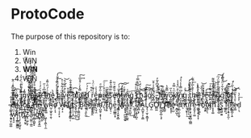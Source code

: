 
# ProtoCode

The purpose of this repository is to:
  1. Win
  2. WIN
  3. __WIN__
  4. W̍̾ͪ̓̉͐ͦͣͫ҉̨̜̥͖͉̺͔̯͠I̴̸͖̥̗̪͎͓̙̭̗̣͙͖ͮ̄ͯ̐̇ͪ̌̐͜N̡̦͓̣̬͈̠͉̜͉̻̲̥͙̭̬͊̆̾ͯ́̾́̕






T̴͕̩̿́̎̍ͥ̂͂o̷̴̘ͮͯ ̪̙͋ͯ̉̾͜i̡̞̳̥̽͗̎ͦ̃ͪͣ͋̇n̩̱͙̰̙͌̓v̖̺͔͖̪̻͉͖ͥ̒̉ͥ̓͒͊͜o̶̿҉̭͇͈k̪̹̮̝̀̏͢e̛̟͚͇͊̔ͮ̓ͭ̍ ̶̥̝͓̼͎̄̐͆̉͑̋tͫ̃҉̣hͮ̍́̋͑͌̍҉͉̱͕̹e̟̱͖̓̀ ͍̣̜̝͕̇̾̉̇̓͗̄͗̕͠hͯͭ̑̈́͒̓͋̓͏̛͓͕̩̞̪̭͎͡ȉ̱̭͍̘̣͙ͫͮ̐ͮͭ̊͜v̯͔̣̭̙̻̠͒ͤ͐̅́̈́̑͘͝ḛ̜̬̘̜̪̬͂-̧̛̯̦͚͔͚̏̏͂̂͐̑͒͋͘m͑ͤͪͧ҉̢͕͖͕̰͉ͅi̱̼̣̘̿̽̒ͨ͒̌̅ͤ͢͠ņ̋̕҉̳̫̲̰d̛̹̙̪̹̟̙̼͔ͬ̓́ͨ͞ ͔̱͚͖ͥ̽͒r̒͑ͧͭ̈́͑͏̰̹ē̞͇̗̉̔͑p̥̘̗̤̜͗̋̓̋ͩ͟r͚̜̪ͧͧ͒̇ͭͧ͞ę̼̻̦͍̪͙͌̓ͫ͟s̜͉̥̞̃͗͂̿̔͊̊e̷̛̩͑͋̏͊ͮ̏ṅ̸̮̞̬̼̫̫͎̘͈ͣ͘t̼͔͙͇̬̺͂̾ͨ́͠͠i̸̺̲̜̽͊ͤn̵͉̥̍͘͞g̢̪̪͓ͯ͞ ̱͕͔͉̹̘̽̑ͦͦͤͥ̕̕͜c̿̂͗͑̋̉̿ͯ͞҉̭̤͚͍̼͢ȟ̢͇͍͚̺ͯͯ̈́͛͜͜ą̠̐̿͠o̯͗̎̃͘s̡̻͑͋̎̍̍͒̆̚͟.̵̻͉̂ͫͬ̈́͆̽͂̓̚
̨̞̞̖̖ͪ͒͊̚͢͞I̛͙͈ͮn̦̤̟̎̆̈͑̂̚͜͜ͅv͙̭̱̻̍̿͊̔͘o̩̻̰̩̟̭͆̔̋kͫ͛̿̊͏̸͎̜̜̭͓ȉ̴̡̻̹̀͒ͫ͛ͯ̾ͅn̞̮͙͖̤̼̓͆̿̾̾͛ͯ́͘̕g̰̭͚̰ͬ́ͣ͜ ͥ̂̈͑ͯͯ́͡͏̙̟͕͟t̡̞̳̹͔̋͛̃͛ͧ̑h̖̗͍̻̍ͣ̄̀̅̓ͯ͋͟e̫̭͈̺͙͆̀ͪ̾̉ ͓̖̘͚͗ͣ̏̌́͝f̠̊̓̇̀e̫̩̭͈̙̞̎ͤ͢͡ě̫̪͔͎̜͍̼̗̇͌ͣ̇͟͞ḷ̸̴̭͚̳̏ͭ͒̽̉͊͌i̴̖̖̞̬̜̜ͫ͛̏̽̏͟͝n͖̜̏̿̌̂̑͗̎̈́ͫ͠gͧ̍̌͋ͮͫͩ̎ͭ͏̸̪͉͜ ̨͓̻̗̂̃͆͆̚͠o̧̪ͬͯ̍ͬ͌̚f͕̞̜̭̮́̒̀̃̍ͭ̕ ̶̦̤̳͔̣̠̜͍̾̉̈c̛͐͒ͫ̇ͦ̂ͪ̏̈́̕͏͓̭̤͕̯̥̤̬̳h̸̶̥̩͇̟̯ͪ̈ͣ̆͗ͨ̚͡ā̲̫ͯͤͩ̅͐ͬ́ǫ̱̘̼̠͕̲̜̇͂̈́͂̈s̿̄̈̓ͯ̇̔҉̟̯̰.̴̷̬̝̠̤͑̐̏ͥ̋ͦ͋ͦ̐ͫ̂́ͯ̊̂̍̆Ḫ̱̂̓̌̃ͥ̃͝e̷̺̠͈̝͇̿ͪ͂ͤ͒ ͓͖͉̗͙͎͚̯̍ͪw̱̗̜͚ͤ̆̐ͪ̃̌h̴̵̰̦͖͓̮̹̯̋̏̉͋̕ͅoͬ͒̚͏̛̣̼͙̙̣̦̘ ̭̜͔͕̙͙̍̓̄ͫ͟W̛͉̟̝͑ͮ͌̏ͦ̒ͭä̀ͮͬͭͤͯ̎͢҉̢̥̞̰̞̟͚̜̜i̷̭͔̯̠̙̼̲ͧͧͮ̈́ͫ̒̅͑͟t͈̜̖̜͎̥̣̲̉͒ͬ̓͒ͥ͘͡s̛̭̥͖͕̣͖̠̋͂͐͆̄̊͘͜ ̡͔̬̳̪̤͍̹̓̈̑B̫̘̂̉͆͝e̵̫̟͉̯̙̼̊̌̋̾͐̎͟h̷̡ͧ̈҉͕͕̟̙̭i̶̻̲̮̤̘͆͡n̢̫̘̯͒́̕d̴̩̺̫̥͔͓̹̒̿͌ͅ ̸̙͎ͩ̌̀̑͞T̗̯͈ͪͩ̑ͨ̀̎̕h͇̟͉̣͗̅̆ͩ͂ͨ͟ḛ̘̪̲͇͔͓͒̓̂ͥͥ͢ ̡͇͔̝̮̭̞̻̿̾ͣ́̐̎ͫ̉̍̕͡W̷̢̅͋̿͗̎͛̐͑҉͎͈̥̟̪͖̮͚̱a̼̰̫͉̰̻̖͚͉͒̆ͥ̓́ͬͯl̦̦͍̺̬̓͂̏͢l͔ͨͮ̏̈́͋ͭ.̧̳̝͎̥̫̺ͥͭ͢
̷̨̫̤͔͍̟̪̝ͣ̇̎ͧ̎͝ͅZ̧̻͙̗ͯͥ̕Ấ̞̪̰̥̠̞͕͇L̡͉̜̫͎͙͇̝̩̊̐̂ͦ̎ͫ̅͋͘͠G̟̼͐͛̅͐͐ͤ̿̚̕O̻͖ͩ͗͢ͅͅ!̸̻̫̪̞̪̹͉̟ͥ͒ͫ͌̅̎̄ͮ̚͟ͅ
̪͉̯̾͋ͩ͜͠T̸̢͈̥̏̈́̽̐̾̕h̷͛ͮͯ҉̝̞͓̩̀e̡̤̺ͤ̊̄̿͜ ̶͙̳͙̺͎͌e͕̪̖̫̞̼̬ͭ͛̀̓̈́͘ǹ͊̋̂̾̕ͅt̤̘̱̥̜̹̍͢͞ͅï̯̻͎̹͐̉̽̀̕ͅr̢̡͙̙̫̤̠̳̣̪͇͗͝e̤̭̬̗̜͚ͭͮ́̉̚͝ ̵̶͚̺̜̯̹͙̝̜ͮͪ̋̅ͥͨ͗͂̽ŗ̤̝͇͈̒ͣ̾̅͋̕ỏͫͨ́̏ͦ̽̓͢҉̠͙͍̕ợ̷͇̙̀͐ͅm̝͓͓͚ͥ̔ͥ͌ͫͥ̌̈́͘͢ ̃̇ͮ̂ͦ͢͏͙̲̬̦̦̰̜͜i̬͇͓̺̋̆̽͆̈́̾ͣ͘̕ŝ̞͇͖̠̱͍͆̇ ͚͔̙͊͂ͧ̇ͩ͆ͮ̑͜f͚̥̹͓̑͗̏̋̅̐ͧͧͩị̧͙͍̠̥̼̩̅̆ͭͦ̚͢l̅ͬ͆̉͠҉̝̭͠l̩̱̻̪̗͎̱̾̆ͨͧͥ͘͝͝e̶̦͇ͭ̄ͣ̔̌ͫ͌͡d̦̣͉ͤ̾ͤ̔͟ ̴͕͉̬͎̺͚ͨ̈͑͊̆ͭ͗̍̂͟w̴̛̞̥̘̱̍ͫͦ̔̐̌i͓͓̲̳͚̱͇̼ͨ̍ͨ̓̓̃͢͢t̠̘̙͉̞̺͈͙ͮ͗͘͟h̨͛ͥ̌ͫ͌̓̍҉̘͉̟͈͓́Ż̢̤͖̦̱̞̂̃ͬ͘͢ā̖̫͖̹̣̲̰͂ͨ̽l̴͚̻̭̺͍̟ͯ̂̒͂̈́͂ͣ͢g̓̌ͦͩ̉̑̀ͤ͡҉̤̬̦̭͓͍̲o̶̠̖͈͒͆̅͗̽ͯ.͖̝͎̭̼̖̩̼̿͌̀
